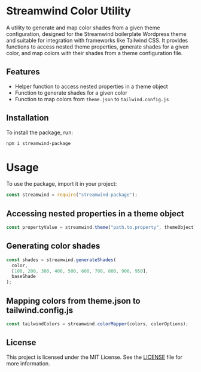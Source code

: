 # Streamwind Color Utility

A utility to generate and map color shades from a given theme configuration, designed for the Streamwind boilerplate Wordpress theme and suitable for integration with frameworks like Tailwind CSS. It provides functions to access nested theme properties, generate shades for a given color, and map colors with their shades from a theme configuration file.

## Features

- Helper function to access nested properties in a theme object
- Function to generate shades for a given color
- Function to map colors from `theme.json` to `tailwind.config.js`

## Installation

To install the package, run:

```sh
npm i streamwind-package
```

# Usage

To use the package, import it in your project:

```javascript
const streamwind = require("streamwind-package");
```

## Accessing nested properties in a theme object

```javascript
const propertyValue = streamwind.theme("path.to.property", themeObject);
```

## Generating color shades

```javascript
const shades = streamwind.generateShades(
  color,
  [100, 200, 300, 400, 500, 600, 700, 800, 900, 950],
  baseShade
);
```

## Mapping colors from theme.json to tailwind.config.js

```javascript
const tailwindColors = streamwind.colorMapper(colors, colorOptions);
```

## License

This project is licensed under the MIT License. See the [LICENSE](./LICENSE) file for more information.
